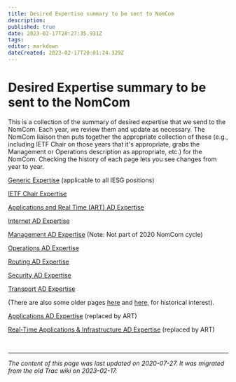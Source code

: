 ```yaml
---
title: Desired Expertise summary to be sent to NomCom
description: 
published: true
date: 2023-02-17T20:27:35.931Z
tags: 
editor: markdown
dateCreated: 2023-02-17T20:01:24.329Z
---
```


# Desired Expertise summary to be sent to the NomCom

This is a collection of the summary of desired expertise that we send to the NomCom. Each year, we review them and update as necessary. The NomCom liaison then puts together the appropriate collection of these (e.g., including IETF Chair on those years that it's appropriate, grabs the Management or Operations description as appropriate, etc.) for the NomCom. Checking the history of each page lets you see changes from year to year.

[Generic Expertise](/group/iesg/GenericExpertise) (applicable to all IESG positions)

[IETF Chair Expertise](/group/iesg/ChairExpertise)

[Applications and Real Time (ART) AD Expertise](/group/iesg/ArtExpertise)

[Internet AD Expertise](/group/iesg/InternetExpertise)

[Management AD Expertise](/group/iesg/ManagementExpertise) (Note: Not part of 2020 NomCom cycle)

[Operations AD Expertise](/group/iesg/OperationsExpertise)

[Routing AD Expertise](/group/iesg/RoutingExpertise)

[Security AD Expertise](/group/iesg/SecurityExpertise)

[Transport AD Expertise](/group/iesg/TransportExpertise)

(There are also some older pages [here](/group/iesg/GeneralRequirements) and [here](/group/iesg/AreasDescription), for historical interest).

[Applications AD Expertise](/group/iesg/AppsExpertise) (replaced by ART)

[Real-Time Applications & Infrastructure AD Expertise](/group/iesg/RAIExpertise) (replaced by ART)

&nbsp;
&nbsp;
&nbsp;

---

*The content of this page was last updated on 2020-07-27. It was migrated from the old Trac wiki on 2023-02-17.*